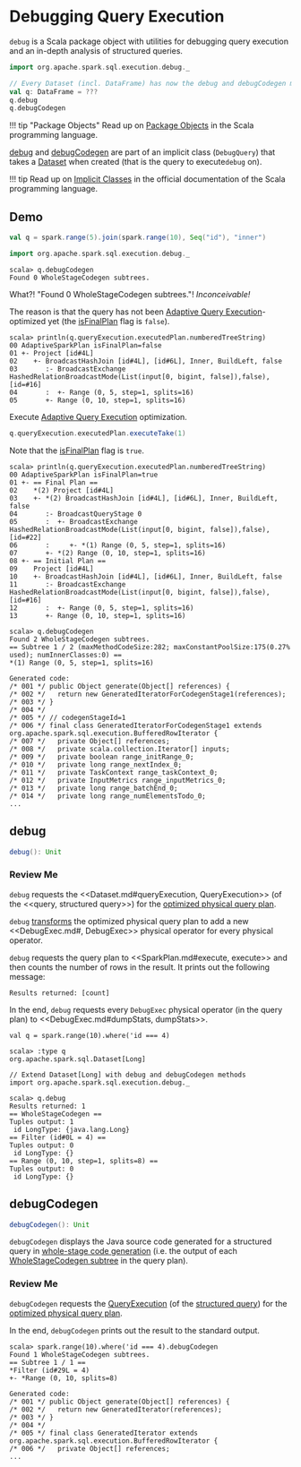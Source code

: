 # Debugging Query Execution

`debug` is a Scala package object with utilities for debugging query execution and an in-depth analysis of structured queries.

```scala
import org.apache.spark.sql.execution.debug._

// Every Dataset (incl. DataFrame) has now the debug and debugCodegen methods
val q: DataFrame = ???
q.debug
q.debugCodegen
```

!!! tip "Package Objects"
    Read up on [Package Objects](https://www.scala-lang.org/docu/files/packageobjects/packageobjects.html) in the Scala programming language.

[debug](#debug) and [debugCodegen](#debugCodegen) are part of an implicit class (`DebugQuery`) that takes a [Dataset](dataset/index.md) when created (that is the query to execute`debug` on).

!!! tip
    Read up on [Implicit Classes](https://docs.scala-lang.org/overviews/core/implicit-classes.html) in the official documentation of the Scala programming language.

## Demo

```scala
val q = spark.range(5).join(spark.range(10), Seq("id"), "inner")
```

```scala
import org.apache.spark.sql.execution.debug._
```

```text
scala> q.debugCodegen
Found 0 WholeStageCodegen subtrees.
```

What?! "Found 0 WholeStageCodegen subtrees."! _Inconceivable!_

The reason is that the query has not been [Adaptive Query Execution](adaptive-query-execution/index.md)-optimized yet (the [isFinalPlan](physical-operators/AdaptiveSparkPlanExec.md#isFinalPlan) flag is `false`).

```text
scala> println(q.queryExecution.executedPlan.numberedTreeString)
00 AdaptiveSparkPlan isFinalPlan=false
01 +- Project [id#4L]
02    +- BroadcastHashJoin [id#4L], [id#6L], Inner, BuildLeft, false
03       :- BroadcastExchange HashedRelationBroadcastMode(List(input[0, bigint, false]),false), [id=#16]
04       :  +- Range (0, 5, step=1, splits=16)
05       +- Range (0, 10, step=1, splits=16)
```

Execute [Adaptive Query Execution](adaptive-query-execution/index.md) optimization.

```scala
q.queryExecution.executedPlan.executeTake(1)
```

Note that the [isFinalPlan](physical-operators/AdaptiveSparkPlanExec.md#isFinalPlan) flag is `true`.

```text
scala> println(q.queryExecution.executedPlan.numberedTreeString)
00 AdaptiveSparkPlan isFinalPlan=true
01 +- == Final Plan ==
02    *(2) Project [id#4L]
03    +- *(2) BroadcastHashJoin [id#4L], [id#6L], Inner, BuildLeft, false
04       :- BroadcastQueryStage 0
05       :  +- BroadcastExchange HashedRelationBroadcastMode(List(input[0, bigint, false]),false), [id=#22]
06       :     +- *(1) Range (0, 5, step=1, splits=16)
07       +- *(2) Range (0, 10, step=1, splits=16)
08 +- == Initial Plan ==
09    Project [id#4L]
10    +- BroadcastHashJoin [id#4L], [id#6L], Inner, BuildLeft, false
11       :- BroadcastExchange HashedRelationBroadcastMode(List(input[0, bigint, false]),false), [id=#16]
12       :  +- Range (0, 5, step=1, splits=16)
13       +- Range (0, 10, step=1, splits=16)
```

```text
scala> q.debugCodegen
Found 2 WholeStageCodegen subtrees.
== Subtree 1 / 2 (maxMethodCodeSize:282; maxConstantPoolSize:175(0.27% used); numInnerClasses:0) ==
*(1) Range (0, 5, step=1, splits=16)

Generated code:
/* 001 */ public Object generate(Object[] references) {
/* 002 */   return new GeneratedIteratorForCodegenStage1(references);
/* 003 */ }
/* 004 */
/* 005 */ // codegenStageId=1
/* 006 */ final class GeneratedIteratorForCodegenStage1 extends org.apache.spark.sql.execution.BufferedRowIterator {
/* 007 */   private Object[] references;
/* 008 */   private scala.collection.Iterator[] inputs;
/* 009 */   private boolean range_initRange_0;
/* 010 */   private long range_nextIndex_0;
/* 011 */   private TaskContext range_taskContext_0;
/* 012 */   private InputMetrics range_inputMetrics_0;
/* 013 */   private long range_batchEnd_0;
/* 014 */   private long range_numElementsTodo_0;
...
```

## <span id="debug"> debug

```scala
debug(): Unit
```

### Review Me

`debug` requests the <<Dataset.md#queryExecution, QueryExecution>> (of the <<query, structured query>>) for the [optimized physical query plan](QueryExecution.md#executedPlan).

`debug` [transforms](catalyst/TreeNode.md#transform) the optimized physical query plan to add a new <<DebugExec.md#, DebugExec>> physical operator for every physical operator.

`debug` requests the query plan to <<SparkPlan.md#execute, execute>> and then counts the number of rows in the result. It prints out the following message:

```text
Results returned: [count]
```

In the end, `debug` requests every `DebugExec` physical operator (in the query plan) to <<DebugExec.md#dumpStats, dumpStats>>.

```text
val q = spark.range(10).where('id === 4)

scala> :type q
org.apache.spark.sql.Dataset[Long]

// Extend Dataset[Long] with debug and debugCodegen methods
import org.apache.spark.sql.execution.debug._

scala> q.debug
Results returned: 1
== WholeStageCodegen ==
Tuples output: 1
 id LongType: {java.lang.Long}
== Filter (id#0L = 4) ==
Tuples output: 0
 id LongType: {}
== Range (0, 10, step=1, splits=8) ==
Tuples output: 0
 id LongType: {}
```

## <span id="debugCodegen"> debugCodegen

```scala
debugCodegen(): Unit
```

`debugCodegen` displays the Java source code generated for a structured query in [whole-stage code generation](whole-stage-code-generation/index.md) (i.e. the output of each [WholeStageCodegen subtree](physical-operators/WholeStageCodegenExec.md) in the query plan).

### Review Me

`debugCodegen` requests the [QueryExecution](dataset/index.md#queryExecution) (of the [structured query](#query)) for the [optimized physical query plan](QueryExecution.md#executedPlan).

In the end, `debugCodegen` prints out the result to the standard output.

```text
scala> spark.range(10).where('id === 4).debugCodegen
Found 1 WholeStageCodegen subtrees.
== Subtree 1 / 1 ==
*Filter (id#29L = 4)
+- *Range (0, 10, splits=8)

Generated code:
/* 001 */ public Object generate(Object[] references) {
/* 002 */   return new GeneratedIterator(references);
/* 003 */ }
/* 004 */
/* 005 */ final class GeneratedIterator extends org.apache.spark.sql.execution.BufferedRowIterator {
/* 006 */   private Object[] references;
...
```
